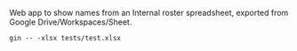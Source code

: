 Web app to show names from an Internal roster spreadsheet, exported from Google
Drive/Workspaces/Sheet.

	gin -- -xlsx tests/test.xlsx
